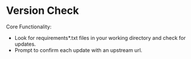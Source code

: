 # Version Check

Core Functionality:
- Look for requirements*.txt files in your working directory and check for updates.
- Prompt to confirm each update with an upstream url.
